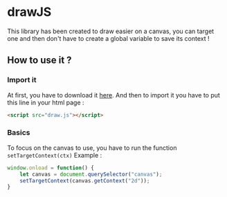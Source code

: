 # drawJS
This library has been created to draw easier on a canvas, you can target one and then don't have to create a global variable to save its context !
## How to use it ?
### Import it
At first, you have to download it [here](https://raw.githubusercontent.com/Louis700/drawJS/master/draw.js).
And then to import it you have to put this line in your html page :
```html
<script src="draw.js"></script>
```
### Basics
To focus on the canvas to use, you have to run the function ```setTargetContext(ctx)```
Example : 
```javascript
window.onload = function() {
	let canvas = document.querySelector("canvas");
	setTargetContext(canvas.getContext("2d"));
}
```
